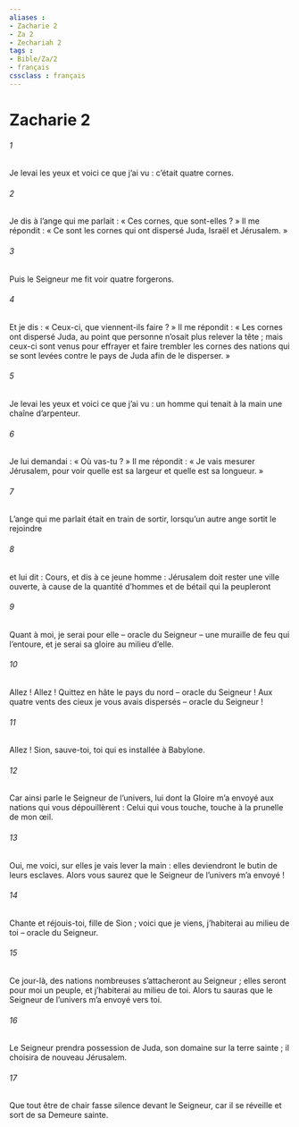 ```yaml
---
aliases : 
- Zacharie 2
- Za 2
- Zechariah 2
tags : 
- Bible/Za/2
- français
cssclass : français
---
```


# Zacharie 2

###### 1
Je levai les yeux et voici ce que j’ai vu : c’était quatre cornes.
###### 2
Je dis à l’ange qui me parlait : « Ces cornes, que sont-elles ? » Il me répondit : « Ce sont les cornes qui ont dispersé Juda, Israël et Jérusalem. »
###### 3
Puis le Seigneur me fit voir quatre forgerons.
###### 4
Et je dis : « Ceux-ci, que viennent-ils faire ? » Il me répondit : « Les cornes ont dispersé Juda, au point que personne n’osait plus relever la tête ; mais ceux-ci sont venus pour effrayer et faire trembler les cornes des nations qui se sont levées contre le pays de Juda afin de le disperser. »
###### 5
Je levai les yeux et voici ce que j’ai vu : un homme qui tenait à la main une chaîne d’arpenteur.
###### 6
Je lui demandai : « Où vas-tu ? » Il me répondit : « Je vais mesurer Jérusalem, pour voir quelle est sa largeur et quelle est sa longueur. »
###### 7
L’ange qui me parlait était en train de sortir, lorsqu’un autre ange sortit le rejoindre
###### 8
et lui dit :
Cours, et dis à ce jeune homme :
Jérusalem doit rester une ville ouverte,
à cause de la quantité d’hommes et de bétail
qui la peupleront
###### 9
Quant à moi, je serai pour elle
– oracle du Seigneur –
une muraille de feu qui l’entoure,
et je serai sa gloire au milieu d’elle.
###### 10
Allez ! Allez ! Quittez en hâte le pays du nord
– oracle du Seigneur !
Aux quatre vents des cieux je vous avais dispersés
– oracle du Seigneur !
###### 11
Allez ! Sion, sauve-toi,
toi qui es installée à Babylone.
###### 12
Car ainsi parle le Seigneur de l’univers,
lui dont la Gloire m’a envoyé aux nations
qui vous dépouillèrent :
Celui qui vous touche, touche à la prunelle de mon œil.
###### 13
Oui, me voici, sur elles je vais lever la main :
elles deviendront le butin de leurs esclaves.
Alors vous saurez que le Seigneur de l’univers m’a envoyé !
###### 14
Chante et réjouis-toi, fille de Sion ;
voici que je viens, j’habiterai au milieu de toi
– oracle du Seigneur.
###### 15
Ce jour-là, des nations nombreuses
s’attacheront au Seigneur ;
elles seront pour moi un peuple,
et j’habiterai au milieu de toi.
Alors tu sauras que le Seigneur de l’univers
m’a envoyé vers toi.
###### 16
Le Seigneur prendra possession de Juda,
son domaine sur la terre sainte ;
il choisira de nouveau Jérusalem.
###### 17
Que tout être de chair fasse silence devant le Seigneur,
car il se réveille et sort de sa Demeure sainte.
